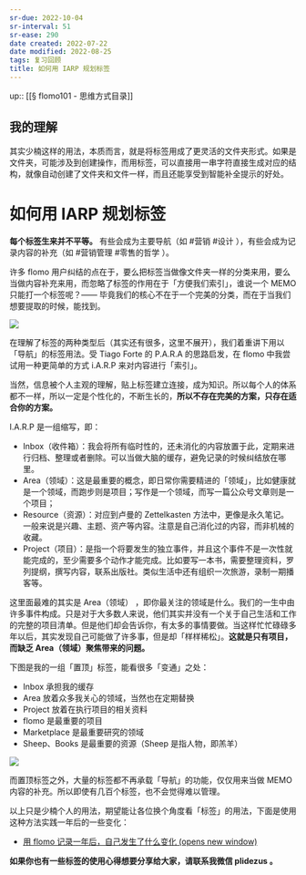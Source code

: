 ```yaml
---
sr-due: 2022-10-04
sr-interval: 51
sr-ease: 290
date created: 2022-07-22
date modified: 2022-08-25
tags: 复习回顾
title: 如何用 IARP 规划标签
---
```


up:: [[§ flomo101 - 思维方式目录]]

## 我的理解

其实少楠这样的用法，本质而言，就是将标签用成了更灵活的文件夹形式。如果是文件夹，可能涉及到创建操作，而用标签，可以直接用一串字符直接生成对应的结构，就像自动创建了文件夹和文件一样，而且还能享受到智能补全提示的好处。

# 如何用 IARP 规划标签

**每个标签生来并不平等。** 有些会成为主要导航（如 \#营销 \#设计 ），有些会成为记录内容的补充（如 \#营销管理 \#零售的哲学 ）。

许多 flomo 用户纠结的点在于，要么把标签当做像文件夹一样的分类来用，要么当做内容补充来用，而忽略了标签的作用在于「方便我们索引」，谁说一个 MEMO 只能打一个标签呢？—— 毕竟我们的核心不在于一个完美的分类，而在于当我们想要提取的时候，能找到。

![](https://img2.oldwinter.top/如何用%20I.A.R.P%20规划标签_image_1.png)

在理解了标签的两种类型后（其实还有很多，这里不展开），我们着重讲下用以「导航」的标签用法。受 Tiago Forte 的 P.A.R.A 的思路启发，在 flomo 中我尝试用一种更简单的方式 i.A.R.P 来对内容进行「索引」。

当然，信息被个人主观的理解，贴上标签建立连接，成为知识。所以每个人的体系都不一样，所以一定是个性化的，不断生长的，**所以不存在完美的方案，只存在适合你的方案。**

I.A.R.P 是一组缩写，即：

- Inbox（收件箱）：我会将所有临时性的，还未消化的内容放置于此，定期来进行归档、整理或者删除。可以当做大脑的缓存，避免记录的时候纠结放在哪里。
- Area（领域）：这是最重要的概念，即日常你需要精进的「领域」，比如健康就是一个领域，而跑步则是项目；写作是一个领域，而写一篇公众号文章则是一个项目；
- Resource（资源）：对应到卢曼的 Zettelkasten 方法中，更像是永久笔记。一般来说是兴趣、主题、资产等内容。注意是自己消化过的内容，而非机械的收藏。
- Project（项目）：是指一个将要发生的独立事件，并且这个事件不是一次性就能完成的，至少需要多个动作才能完成。比如要写一本书，需要整理资料，罗列提纲，撰写内容，联系出版社。类似生活中还有组织一次旅游，录制一期播客等。

这里面最难的其实是 Area（领域） ，即你最关注的领域是什么。我们的一生中由许多事件构成。只是对于大多数人来说，他们其实并没有一个关于自己生活和工作的完整的项目清单。但是他们却会告诉你，有太多的事情要做。当这样忙忙碌碌多年以后，其实发现自己可能做了许多事，但是却「样样稀松」。**这就是只有项目，而缺乏 Area（领域）聚焦带来的问题。**

下图是我的一组「置顶」标签，能看很多「变通」之处：

- Inbox 承担我的缓存
- Area 放着众多我关心的领域，当然也在定期替换
- Project 放着在执行项目的相关资料
- flomo 是最重要的项目
- Marketplace 是最重要研究的领域
- Sheep、Books 是最重要的资源（Sheep 是指人物，即羔羊）

![](https://img2.oldwinter.top/如何用%20I.A.R.P%20规划标签_image_2.png)

而置顶标签之外，大量的标签都不再承载「导航」的功能，仅仅用来当做 MEMO 内容的补充。所以即使有几百个标签，也不会觉得难以管理。

以上只是少楠个人的用法，期望能让各位换个角度看「标签」的用法，下面是使用这种方法实践一年后的一些变化：

- [用 flomo 记录一年后，自己发生了什么变化 (opens new window)](https://mp.weixin.qq.com/s/9A_XLmUTRAYRKtfnow3_Rw)

**如果你也有一些标签的使用心得想要分享给大家，请联系我微信 plidezus 。**
